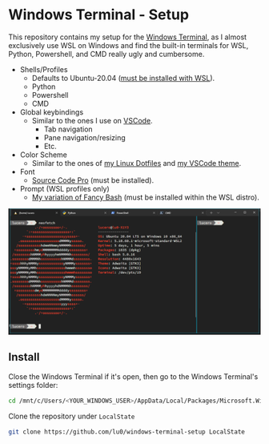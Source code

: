 # Windows Terminal - Setup

This repository contains my setup for the [Windows Terminal](https://en.wikipedia.org/wiki/Windows_Terminal), as I almost exclusively use WSL on Windows and find the built-in terminals for WSL, Python, Powershell, and CMD really ugly and cumbersome.

- Shells/Profiles
    - Defaults to Ubuntu-20.04 ([must be installed with WSL](https://docs.microsoft.com/en-us/windows/wsl/install#install)).
    - Python
    - Powershell
    - CMD
- Global keybindings
    - Similar to the ones I use on [VSCode](https://github.com/lu0/vscode-settings).
        - Tab navigation
        - Pane navigation/resizing
        - Etc.
- Color Scheme
    - Similar to the ones of [my Linux Dotfiles](https://github.com/lu0/dotfiles_linuxMint#terminal) and [my VSCode theme](https://github.com/lu0/vscode-theme-interplanetary-craft).
- Font
    - [Source Code Pro](https://github.com/adobe-fonts/source-code-pro) (must be installed).
- Prompt (WSL profiles only)
    - [My variation of Fancy Bash](https://github.com/lu0/dotfiles_linuxMint/blob/master/bash/fancy-bash.sh) (must be installed within the WSL distro).

![Windows Terminal using my settings](assets/windows-terminal-custom.png)

## Install
Close the Windows Terminal if it's open, then go to the Windows Terminal's settings folder:
```sh
cd /mnt/c/Users/<YOUR_WINDOWS_USER>/AppData/Local/Packages/Microsoft.WindowsTerminal_8wekyb3d8bbwe
```

Clone the repository under `LocalState`
```sh
git clone https://github.com/lu0/windows-terminal-setup LocalState
```
